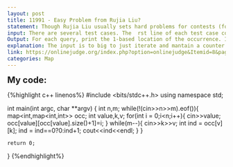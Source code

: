 ```yaml
---
layout: post
title: 11991 - Easy Problem from Rujia Liu?
statement: Though Rujia Liu usually sets hard problems for contests (for example, regional contests likeXi'an 2006, Beijing 2007 and Wuhan 2009, or UVa OJ contests like Rujia Liu's Presents 1and 2), he occasionally sets easy problem (for example, `the Coco-Cola Store' in UVa OJ),to encourage more people to solve his problems :DGiven an array, your task is to  nd thek-th occurrence (from left to right) of an integerv. To makethe problem more difficult (and interesting!), you'll have to answermsuch queries.
input: There are several test cases. The  rst line of each test case contains two integers n, m (1 <= n;m <= 100;000), the number of elements in the array, and the number of queries. The next line containsnpositive integers not larger than 1,000,000. Each of the followingmlines contains two integerkandv(1 < k < n, 1 <= v <= 1.000.000). The input is terminated by end-of- le (EOF).
Output: For each query, print the 1-based location of the occurrence. If there is no such element, output `0'instead.
explanation: The input is to big to just iterate and mantain a counter for each querry, so a better way is maintaining the index for each encounter in a map where the key is a number from the array and the value is another map where the key is the k occurence of the number and the value is the coresponding index.So after reading the input we can fetch the indeces map[v][k].
link: https://onlinejudge.org/index.php?option=onlinejudge&Itemid=8&page=show_problem&problem=3142
categories: Map
---
```


<span style='font-size:20px;font-weight:bold'>My code:</span>

{%highlight c++ linenos%}
#include <bits/stdc++.h>
using namespace std;

int main(int argc, char **argv)
{
	int n,m;
	while(!(cin>>n>>m).eof()){
		map<int,map<int,int>> occ;
		int value,k,v;
		for(int i = 0;i<n;i++){
			cin>>value;
			occ[value][occ[value].size()+1]=i;
			}
	    while(m--){
			cin>>k>>v;
			int ind = occ[v][k];
			ind = ind==0?0:ind+1;
			cout<<ind<<endl;
			}
		}
	
	return 0;
}
{%endhighlight%}